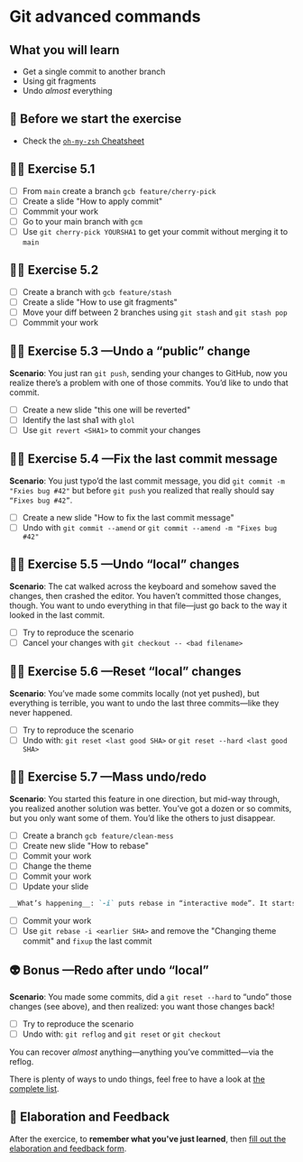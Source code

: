 # Git advanced commands

## What you will learn

- Get a single commit to another branch
- Using git fragments
- Undo _almost_ everything

## 👾 Before we start the exercise

- Check the [`oh-my-zsh` Cheatsheet](https://github.com/ohmyzsh/ohmyzsh/wiki/Cheatsheet)

## 👨‍🚀 Exercise 5.1

- [ ] From `main` create a branch `gcb feature/cherry-pick`
- [ ] Create a slide "How to apply commit"
- [ ] Commmit your work
- [ ] Go to your main branch with `gcm`
- [ ] Use `git cherry-pick YOURSHA1` to get your commit without merging it to `main`

## 👨‍🚀 Exercise 5.2

- [ ] Create a branch with `gcb feature/stash`
- [ ] Create a slide "How to use git fragments"
- [ ] Move your diff between 2 branches using `git stash` and `git stash pop`
- [ ] Commmit your work

## 👨‍🚀 Exercise 5.3 —Undo a “public” change

__Scenario__: You just ran `git push`, sending your changes to GitHub, now you realize there’s a problem with one of those commits. You’d like to undo that commit.

- [ ] Create a new slide "this one will be reverted"
- [ ] Identify the last sha1 with `glol`
- [ ] Use `git revert <SHA1>` to commit your changes

## 👨‍🚀 Exercise 5.4 —Fix the last commit message

__Scenario__: You just typo’d the last commit message, you did `git commit -m "Fxies bug #42"` but before `git push` you realized that really should say `“Fixes bug #42”`.

- [ ] Create a new slide "How to fix the last commit message"
- [ ] Undo with `git commit --amend` or `git commit --amend -m "Fixes bug #42"`

## 👨‍🚀 Exercise 5.5 —Undo “local” changes

__Scenario__: The cat walked across the keyboard and somehow saved the changes, then crashed the editor. You haven’t committed those changes, though. You want to undo everything in that file—just go back to the way it looked in the last commit.

- [ ] Try to reproduce the scenario
- [ ] Cancel your changes with `git checkout -- <bad filename>`

## 👨‍🚀 Exercise 5.6 —Reset “local” changes

__Scenario__: You’ve made some commits locally (not yet pushed), but everything is terrible, you want to undo the last three commits—like they never happened.

- [ ] Try to reproduce the scenario
- [ ] Undo with: `git reset <last good SHA>` or `git reset --hard <last good SHA>`

## 👨‍🚀 Exercise 5.7 —Mass undo/redo

__Scenario__: You started this feature in one direction, but mid-way through, you realized another solution was better. You’ve got a dozen or so commits, but you only want some of them. You’d like the others to just disappear.

- [ ] Create a branch `gcb feature/clean-mess`
- [ ] Create new slide "How to rebase"
- [ ] Commit your work
- [ ] Change the theme
- [ ] Commit your work
- [ ] Update your slide

```markdown
__What’s happening__: `-i` puts rebase in “interactive mode”. It starts off like the rebase discussed above, but before replaying any commits, it pauses and allows you to gently modify each commit as it’s replayed.
```
- [ ] Commit your work
- [ ] Use `git rebase -i <earlier SHA>` and remove the "Changing theme commit" and `fixup` the last commit

## 👽 Bonus —Redo after undo “local”

__Scenario__: You made some commits, did a `git reset --hard` to “undo” those changes (see above), and then realized: you want those changes back!

- [ ] Try to reproduce the scenario
- [ ] Undo with: `git reflog` and `git reset` or `git checkout`

You can recover _almost_ anything—anything you’ve committed—via the reflog.

There is plenty of ways to undo things, feel free to have a look at [the complete list](https://github.com/blog/2019-how-to-undo-almost-anything-with-git).

## 🏅 Elaboration and Feedback

After the exercice, to __remember what you've just learned__, then [fill out the elaboration and feedback form](https://airtable.com/shrBuZqOJL5UeLLF1?prefill_Name=GitHub%20103&prefill_Exercice=01).
